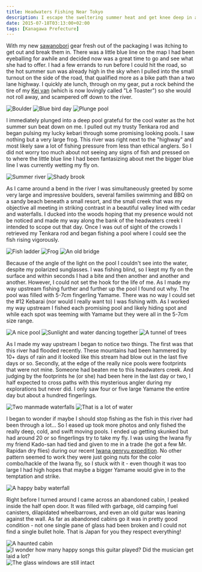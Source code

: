 ```yaml
---
title: Headwaters Fishing Near Tokyo
description: I escape the sweltering summer heat and get knee deep in an unexplored mountain stream...
date: 2015-07-18T03:13:00+02:00
tags: [Kanagawa Prefecture]
---
```

<div class="text-lg mt-2">
<p class="mb-2">With my new <a href="https://www.fallfishtenkara.com/sawanobori-stream-climbing-shoes/" target="_blank" rel="noopener noreferrer" class="text-red-500 hover:bg-red-500 hover:text-white">sawanobori</a> gear fresh out of the packaging I was itching to get out and break them in. There was a little blue line on the map I had been eyeballing for awhile and decided now was a great time to go and see what she had to offer. I had a few errands to run before I could hit the road, so the hot summer sun was already high in the sky when I pulled into the small turnout on the side of the road, that qualified more as a bike path than a two lane highway. I quickly ate lunch, through on my gear, put a rock behind the tire of my <a href="https://www.fallfishtenkara.com/japanese-kei-cars/" target="_blank" rel="noopener noreferrer" class="text-red-500 hover:bg-red-500 hover:text-white">Kei van</a> (which is now lovingly called "Lé Toaster") so she would not roll away, and scampered off down to the river.</p>

<img class="w-8/12 rounded-lg shadow-lg mx-auto" src="https://fallfish-tenkara-images.s3-us-west-1.amazonaws.com/FfT+-+Headwaters/headwaters-boulder-river-fishing-tokyo-japan.JPG" alt="Boulder" />

<img class="w-8/12 rounded-lg shadow-lg mx-auto" src="https://fallfish-tenkara-images.s3-us-west-1.amazonaws.com/FfT+-+Headwaters/headwaters-mountains-river-tenkara-tokyo-blue+sky.JPG" alt="Blue bird day" />

<img class="w-8/12 rounded-lg shadow-lg mx-auto" src="https://fallfish-tenkara-images.s3-us-west-1.amazonaws.com/FfT+-+Headwaters/headwaters-mountains-river-tenkara-tokyo-boulder.JPG" alt="Plunge pool" />

<p class="mt-2 mb-2">I immediately plunged into a deep pool grateful for the cool water as the hot summer sun beat down on me. I pulled out my trusty Tenkara rod and began pulsing my lucky kebari through some promising looking pools. I saw nothing but a very large frog. This river was right next to the "highway" and most likely saw a lot of fishing pressure from less than ethical anglers. So I did not worry too much about not seeing any signs of fish and pressed on to where the little blue line I had been fantasizing about met the bigger blue line I was currently wetting my fly on.</p>

<img class="w-8/12 rounded-lg shadow-lg mx-auto" src="https://fallfish-tenkara-images.s3-us-west-1.amazonaws.com/FfT+-+Headwaters/headwaters-mountains-river-tenkara-tokyo-creek-summer.JPG" alt="Summer river" />

<img class="w-8/12 rounded-lg shadow-lg mx-auto" src="https://fallfish-tenkara-images.s3-us-west-1.amazonaws.com/FfT+-+Headwaters/headwaters-mountains-river-tenkara-tokyo-creek.JPG" alt="Shady brook" />

<p class="mt-2 mb-2">As I came around a bend in the river I was simultaneously greeted by some very large and impressive boulders, several families swimming and BBQ on a sandy beach beneath a small resort, and the small creek that was my objective all meeting in striking contrast in a beautiful valley lined with cedar and waterfalls. I ducked into the woods hoping that my presence would not be noticed and made my way along the bank of the headwaters creek I intended to scope out that day. Once I was out of sight of the crowds I retrieved my Tenkara rod and began fishing a pool where I could see the fish rising vigorously.</p>

<img class="w-8/12 rounded-lg shadow-lg mx-auto" src="https://fallfish-tenkara-images.s3-us-west-1.amazonaws.com/FfT+-+Headwaters/headwaters-mountains-river-tenkara-tokyo-fish+ladder.JPG" alt="Fish ladder" />

<img class="w-8/12 rounded-lg shadow-lg mx-auto" src="https://fallfish-tenkara-images.s3-us-west-1.amazonaws.com/FfT+-+Headwaters/headwaters-mountains-river-tenkara-tokyo-frog.JPG" alt="Frog" />

<img class="w-8/12 rounded-lg shadow-lg mx-auto" src="https://fallfish-tenkara-images.s3-us-west-1.amazonaws.com/FfT+-+Headwaters/headwaters-mountains-river-tenkara-tokyo-old+bridge.JPG" alt="An old bridge" />

<p class="mt-2 mb-2">Because of the angle of the light on the pool I couldn't see into the water, despite my polarized sunglasses. I was fishing blind, so I kept my fly on the surface and within seconds I had a bite and then another and another and another. However, I could not set the hook for the life of me. As I made my way upstream fishing further and further up the pool I found out why. The pool was filled with 5-7cm fingerling Yamame. There was no way I could set the #12 Kebarai (nor would I really want to) I was fishing with. As I worked my way upstream I fished each promising pool and likely hiding spot and while each spot was teeming with Yamame but they were all in the 5-7cm size range.</p>

<img class="w-8/12 rounded-lg shadow-lg mx-auto" src="https://fallfish-tenkara-images.s3-us-west-1.amazonaws.com/FfT+-+Headwaters/headwaters-mountains-river-tenkara-tokyo-pool-moss.JPG" alt="A nice pool" />

<img class="w-8/12 rounded-lg shadow-lg mx-auto" src="https://fallfish-tenkara-images.s3-us-west-1.amazonaws.com/FfT+-+Headwaters/headwaters-mountains-river-tenkara-tokyo-pool.JPG" alt="Sunlight and water dancing together" />

<img class="w-8/12 rounded-lg shadow-lg mx-auto" src="https://fallfish-tenkara-images.s3-us-west-1.amazonaws.com/FfT+-+Headwaters/headwaters-mountains-river-tenkara-tokyo-sunlight.JPG" alt="A tunnel of trees" />


<p class="mt-2 mb-2">As I made my way upstream I began to notice two things. The first was that this river had flooded recently. These mountains had been hammered by 10+ days of rain and it looked like this stream had blow out in the last five days or so. Secondly, at the edge of the really nice pools were footprints that were not mine. Someone had beaten me to this headwaters creek. And judging by the footprints he (or she) had been here in the last day or two, I half expected to cross paths with this mysterious angler during my explorations but never did. I only saw four or five large Yamame the entire day but about a hundred fingerlings.</p>

<img class="w-8/12 rounded-lg shadow-lg mx-auto" src="https://fallfish-tenkara-images.s3-us-west-1.amazonaws.com/FfT+-+Headwaters/headwaters-mountains-river-tenkara-tokyo-weir-waterfall.JPG" alt="Two manmade waterfalls" />

<img class="w-8/12 rounded-lg shadow-lg mx-auto" src="https://fallfish-tenkara-images.s3-us-west-1.amazonaws.com/FfT+-+Headwaters/headwaters-mountains-river-tenkara-tokyo.JPG" alt="That is a lot of water" />


<p class="mt-2 mb-2">I began to wonder if maybe I should stop fishing as the fish in this river had been through a lot... So I eased up took more photos and only fished the really deep, cold, and swift moving pools. I ended up getting skunked but had around 20 or so fingerlings try to take my fly. I was using the Iwana fly my friend Kado-san had tied and given to me in a trade (he got a few Mr. Rapidan dry flies) during our recent <a href="https://www.badgertenkara.com/the-bt-blog/iwana-tenkara-a-guest-post-by-isaac-tait" target="_blank" rel="noopener noreferrer" class="text-red-500 hover:bg-red-500 hover:text-white">Iwana genryu expedition</a>. No other pattern seemed to work they were just going nuts for the color combo/hackle of the Iwana fly, so I stuck with it - even though it was too large I had high hopes that maybe a bigger Yamame would give in to the temptation and strike.</p>

<img class="w-8/12 rounded-lg shadow-lg mx-auto" src="https://fallfish-tenkara-images.s3-us-west-1.amazonaws.com/FfT+-+Headwaters/waterfall-headwaters-mountains-tenkara-japan.JPG" alt="A happy baby waterfall" />

<p class="mt-2 mb-2">Right before I turned around I came across an abandoned cabin, I peaked inside the half open door. It was filled with garbage, old camping fuel canisters, dilapidated wheelbarrows, and even an old guitar was leaning against the wall. As far as abandoned cabins go it was in pretty good condition - not one single pane of glass had been broken and I could not find a single bullet hole. That is Japan for you they respect <span class="underline">everything</span>!</p>

<img class="w-8/12 rounded-lg shadow-lg mx-auto" src="https://fallfish-tenkara-images.s3-us-west-1.amazonaws.com/FfT+-+Headwaters/headwaters-mountains-river-tenkara-tokyo-haunted+cabin-wheelbarrows.JPG" alt="A haunted cabin" />

<img class="w-8/12 rounded-lg shadow-lg mx-auto" src="https://fallfish-tenkara-images.s3-us-west-1.amazonaws.com/FfT+-+Headwaters/headwaters-mountains-river-tenkara-tokyo-guitar.JPG" alt="I wonder how many happy songs this guitar played? Did the musician get laid a lot?" />

<img class="w-8/12 rounded-lg shadow-lg mx-auto" src="https://fallfish-tenkara-images.s3-us-west-1.amazonaws.com/FfT+-+Headwaters/headwaters-mountains-river-tenkara-tokyo-haunted+cabin.JPG" alt="The glass windows are still intact" />
</div>